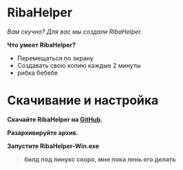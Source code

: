 # **RibaHelper**
*Вам скучно? Для вас мы создали RibaHelper.*

**Что умеет RibaHelper?**

 - Перемещаться по экрану
 - Создавать свою копию каждые 2 минуты
 -  рибка бебебе
# Скачивание и настройка	 
**Скачайте RibaHelper на [GitHub](https://github.com/pidorsoftllc/RibaHelper/releases/).**

**Разархивируйте архив.**

 **Запустите RibaHelper-Win.exe**

> **билд под линукс скоро, мне пока лень его делать**

